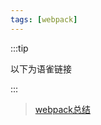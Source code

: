 ```yaml
---
tags: [webpack]
---
```



:::tip

以下为语雀链接

:::


><a target="\_blank" href="https://www.yuque.com/docs/share/c9895988-ccea-4a37-9385-e03eb4e698f3?# 《webpack》"> webpack总结 </a>
